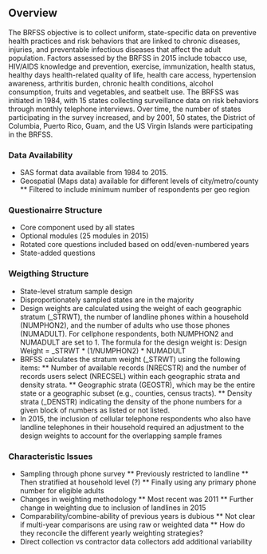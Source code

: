 
## Overview
The BRFSS objective is to collect uniform, state-specific data on preventive health practices and risk behaviors that are linked to chronic diseases, injuries, and preventable infectious diseases that affect the adult population. Factors assessed by the BRFSS in 2015 include tobacco use, HIV/AIDS knowledge and prevention, exercise, immunization, health status, healthy days health-related quality of life, health care access, hypertension awareness, arthritis burden, chronic health conditions, alcohol consumption, fruits and vegetables, and seatbelt use.  The BRFSS was initiated in 1984, with 15 states collecting surveillance data on risk behaviors through monthly telephone interviews. Over time, the number of states participating in the survey increased, and by 2001, 50 states, the District of Columbia, Puerto Rico, Guam, and the US Virgin Islands were participating in the BRFSS.

### Data Availability
* SAS format data available from 1984 to 2015.
* Geospatial (Maps data) available for different levels of city/metro/county
	** Filtered to include minimum number of respondents per geo region

### Questionairre Structure
* Core component used by all states
* Optional modules (25 modules in 2015)
* Rotated core questions included based on odd/even-numbered years
* State-added questions


### Weigthing Structure
* State-level stratum sample design
* Disproportionately sampled states are in the majority
* Design weights are calculated using the weight of each geographic stratum (_STRWT), the number of landline phones within a household (NUMPHON2), and the number of adults who use those phones (NUMADULT). For cellphone respondents, both NUMPHON2 and NUMADULT are set to 1. The formula for the design weight is: Design Weight = _STRWT * (1/NUMPHON2) * NUMADULT
* BRFSS calculates the stratum weight (_STRWT) using the following items:
	** Number of available records (NRECSTR) and the number of records users select (NRECSEL) within each geographic strata and density strata.
	** Geographic strata (GEOSTR), which may be the entire state or a geographic subset (e.g., counties, census tracts).
	** Density strata (_DENSTR) indicating the density of the phone numbers for a given block of numbers as listed or not listed.
* In 2015, the inclusion of cellular telephone respondents who also have landline telephones in their household required an adjustment to the design weights to account for the overlapping sample frames

### Characteristic Issues
* Sampling through phone survey
    ** Previously restricted to landline
	** Then stratified at household level (?)
	** Finally using any primary phone number for eligible adults
* Changes in weighting methodology
	** Most recent was 2011
	** Further change in weighting due to inclusion of landlines in 2015
* Comparability/combine-ability of previous years is dubious
	** Not clear if multi-year comparisons are using raw or weighted data
	** How do they reconcile the different yearly weighting strategies?
* Direct collection vs contractor data collectors add additional variability

